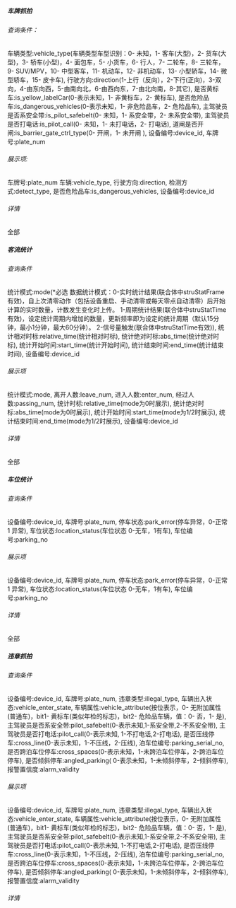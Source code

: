 ##### 车牌抓拍
###### 查询条件：
车辆类型:vehicle_type(车辆类型车型识别：0- 未知，1- 客车(大型)，2- 货车(大型)，3- 轿车(小型)，4- 面包车，5- 小货车，6- 行人，7- 二轮车，8- 三轮车，9- SUV/MPV，10- 中型客车，11- 机动车，12- 非机动车，13- 小型轿车，14- 微型轿车，15- 皮卡车),
行驶方向:direction(1-上行（反向），2-下行(正向)，3-双向，4-由东向西，5-由南向北，6-由西向东，7-由北向南，8-其它),
是否黄标车:is_yellow_labelCar(0-表示未知，1- 非黄标车，2- 黄标车),
是否危险品车:is_dangerous_vehicles(0-表示未知，1- 非危险品车，2- 危险品车),
主驾驶员是否系安全带:is_pilot_safebelt(0- 未知，1- 系安全带，2- 未系安全带),
主驾驶员是否打电话:is_pilot_call(0- 未知，1- 未打电话，2- 打电话),
道闸是否开闸:is_barrier_gate_ctrl_type(0- 开闸，1- 未开闸 ),
设备编号:device_id,
车牌号:plate_num
###### 展示项:
车牌号:plate_num
车辆:vehicle_type,
行驶方向:direction,
检测方式:detect_type,
是否危险品车:is_dangerous_vehicles,
设备编号:device_id
###### 详情
全部

##### 客流统计
###### 查询条件
统计模式:mode(*必选 数据统计模式：0-实时统计结果(联合体中struStatFrame有效)，自上次清零动作（包括设备重启、手动清零或每天零点自动清零）后开始计算的实时数量，计数发生变化时上传。        1-周期统计结果(联合体中struStatTime有效)，设定统计周期内增加的数量，更新频率即为设定的统计周期（默认15分钟，最小1分钟，最大60分钟）。 2-信号量触发(联合体中struStatTime有效)),
统计相对时标:relative_time(统计相对时标),
统计绝对时标:abs_time(统计绝对时标),
统计开始时间:start_time(统计开始时间),
统计结束时间:end_time(统计结束时间),
设备编号:device_id
###### 展示项
统计模式:mode,
离开人数:leave_num,
进入人数:enter_num,
经过人数:passing_num,
统计时标:relative_time(mode为0时展示),
统计绝对时标:abs_time(mode为0时展示),
统计开始时间:start_time(mode为1/2时展示),
统计结束时间:end_time(mode为1/2时展示),
设备编号:device_id
###### 详情
全部

##### 车位统计
###### 查询条件
设备编号:device_id,
车牌号:plate_num,
停车状态:park_error(停车异常，0-正常 1 异常),
车位状态:location_status(车位状态 0-无车，1有车),
车位编号:parking_no
###### 展示项
设备编号:device_id,
车牌号:plate_num,
停车状态:park_error(停车异常，0-正常 1 异常),
车位状态:location_status(车位状态 0-无车，1有车),
车位编号:parking_no
###### 详情
全部

##### 违章抓拍
###### 查询条件
设备编号:device_id,
车牌号:plate_num,
违章类型:illegal_type,
车辆出入状态:vehicle_enter_state,
车辆属性:vehicle_attribute(按位表示，0- 无附加属性(普通车)，bit1- 黄标车(类似年检的标志)，bit2- 危险品车辆，值：0- 否，1- 是),
主驾驶员是否系安全带:pilot_safebelt(0-表示未知,1-系安全带,2-不系安全带),
主驾驶员是否打电话:pilot_call(0-表示未知, 1-不打电话,2-打电话),
是否压线停车:cross_line(0-表示未知，1-不压线，2-压线),
泊车位编号:parking_serial_no,
是否跨泊车位停车:cross_spaces(0-表示未知，1-未跨泊车位停车，2-跨泊车位停车),
是否倾斜停车:angled_parking( 0-表示未知，1-未倾斜停车，2-倾斜停车),
报警置信度:alarm_validity
###### 展示项
设备编号:device_id,
车牌号:plate_num,
违章类型:illegal_type,
车辆出入状态:vehicle_enter_state,
车辆属性:vehicle_attribute(按位表示，0- 无附加属性(普通车)，bit1- 黄标车(类似年检的标志)，bit2- 危险品车辆，值：0- 否，1- 是),
主驾驶员是否系安全带:pilot_safebelt(0-表示未知,1-系安全带,2-不系安全带),
主驾驶员是否打电话:pilot_call(0-表示未知, 1-不打电话,2-打电话),
是否压线停车:cross_line(0-表示未知，1-不压线，2-压线),
泊车位编号:parking_serial_no,
是否跨泊车位停车:cross_spaces(0-表示未知，1-未跨泊车位停车，2-跨泊车位停车),
是否倾斜停车:angled_parking( 0-表示未知，1-未倾斜停车，2-倾斜停车),
报警置信度:alarm_validity
###### 详情
